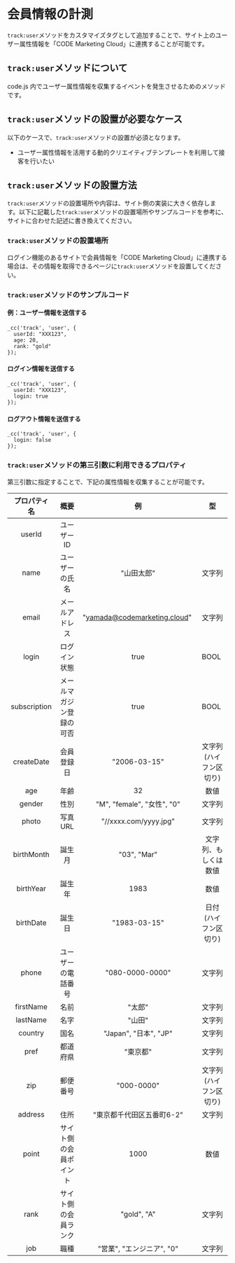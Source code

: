 # 会員情報の計測

``track:user``メソッドをカスタマイズタグとして追加することで、サイト上のユーザー属性情報を「CODE Marketing Cloud」に連携することが可能です。

## ``track:user``メソッドについて

code.js 内でユーザー属性情報を収集するイベントを発生させるためのメソッドです。

## ``track:user``メソッドの設置が必要なケース

以下のケースで、``track:user``メソッドの設置が必須となります。

- ユーザー属性情報を活用する動的クリエイティブテンプレートを利用して接客を行いたい

## ``track:user``メソッドの設置方法

``track:user``メソッドの設置場所や内容は、サイト側の実装に大きく依存します。以下に記載した``track:user``メソッドの設置場所やサンプルコードを参考に、サイトに合わせた記述に書き換えてください。

### ``track:user``メソッドの設置場所

ログイン機能のあるサイトで会員情報を「CODE Marketing Cloud」に連携する場合は、その情報を取得できるページに``track:user``メソッドを設置してください。

### ``track:user``メソッドのサンプルコード

#### 例：ユーザー情報を送信する

```
_cc('track', 'user', {
  userId: "XXX123",
  age: 20,
  rank: "gold"
});
```

#### ログイン情報を送信する

```
_cc('track', 'user', {
  userId: "XXX123",
  login: true
});
```

#### ログアウト情報を送信する

```
_cc('track', 'user', {
  login: false
});
```

### ``track:user``メソッドの第三引数に利用できるプロパティ

第三引数に指定することで、下記の属性情報を収集することが可能です。

| プロパティ名 | 概要 | 例 | 型 |
|:--------:|:--------:|:--------:|:--------:|
| userId | ユーザーID |  | |
| name | ユーザーの氏名 | "山田太郎" | 文字列 |
| email | メールアドレス | "yamada@codemarketing.cloud" | 文字列 |
| login | ログイン状態 | true | BOOL |
| subscription | メールマガジン登録の可否 | true | BOOL |
| createDate | 会員登録日 | "2006-03-15" | 文字列(ハイフン区切り) |
| age | 年齢 | 32 | 数値 |
| gender | 性別 | "M", "female", "女性", "0" | 文字列 |
| photo | 写真URL | "//xxxx.com/yyyy.jpg" | 文字列 |
| birthMonth | 誕生月 | "03", "Mar" | 文字列、もしくは数値 |
| birthYear | 誕生年 | 1983 | 数値 |
| birthDate | 誕生日 | "1983-03-15" | 日付(ハイフン区切り) |
| phone | ユーザーの電話番号 | "080-0000-0000" | 文字列 |
| firstName | 名前 | "太郎" | 文字列 |
| lastName | 名字 | "山田" | 文字列 |
| country | 国名 | "Japan", "日本", "JP" | 文字列 |
| pref | 都道府県 | "東京都" | 文字列 |
| zip | 郵便番号 | "000-0000" | 文字列(ハイフン区切り) |
| address | 住所 | "東京都千代田区五番町6-2" | 文字列 |
| point | サイト側の会員ポイント | 1000 | 数値 |
| rank | サイト側の会員ランク | "gold", "A" | 文字列 |
| job | 職種 | "営業", "エンジニア", "0" | 文字列 |
